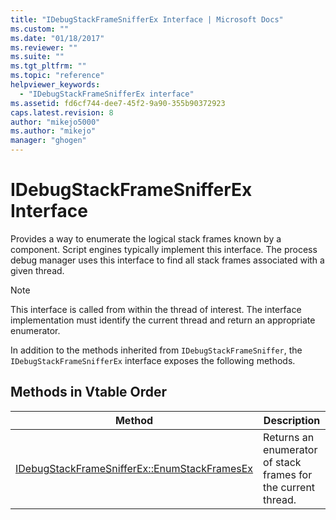 ```yaml
---
title: "IDebugStackFrameSnifferEx Interface | Microsoft Docs"
ms.custom: ""
ms.date: "01/18/2017"
ms.reviewer: ""
ms.suite: ""
ms.tgt_pltfrm: ""
ms.topic: "reference"
helpviewer_keywords: 
  - "IDebugStackFrameSnifferEx interface"
ms.assetid: fd6cf744-dee7-45f2-9a90-355b90372923
caps.latest.revision: 8
author: "mikejo5000"
ms.author: "mikejo"
manager: "ghogen"
---
```

# IDebugStackFrameSnifferEx Interface
Provides a way to enumerate the logical stack frames known by a component. Script engines typically implement this interface. The process debug manager uses this interface to find all stack frames associated with a given thread.  
  
> [!NOTE]
> This interface is called from within the thread of interest. The interface implementation must identify the current thread and return an appropriate enumerator.  
  
 In addition to the methods inherited from `IDebugStackFrameSniffer`, the `IDebugStackFrameSnifferEx` interface exposes the following methods.  
  
## Methods in Vtable Order  
  
|Method|Description|  
|------------|-----------------|  
|[IDebugStackFrameSnifferEx::EnumStackFramesEx](../../winscript/reference/idebugstackframesnifferex-enumstackframesex.md)|Returns an enumerator of stack frames for the current thread.|